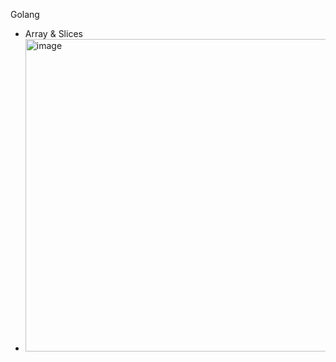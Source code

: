 Golang
<ul>
  <li>
    Array & Slices
  </li>
  <li>
 <img width="500" alt="image" src="https://github.com/user-attachments/assets/9717c237-97b4-43c7-83c6-10539c9f67ff">


  </li>
</ul>
